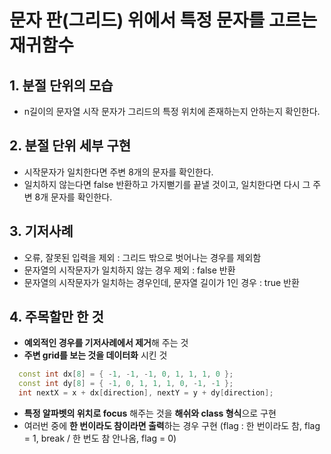 # 문자 판(그리드) 위에서 특정 문자를 고르는 재귀함수

## 1. 분절 단위의 모습
  - n길이의 문자열 시작 문자가 그리드의 특정 위치에 존재하는지 안하는지 확인한다.
  
## 2. 분절 단위 세부 구현
  - 시작문자가 일치한다면 주변 8개의 문자를 확인한다.
  - 일치하지 않는다면 false 반환하고 가지뻗기를 끝낼 것이고, 일치한다면 다시 그 주변 8개 문자를 확인한다.
  
## 3. 기저사례
  - 오류, 잘못된 입력을 제외 : 그리드 밖으로 벗어나는 경우를 제외함
  - 문자열의 시작문자가 일치하지 않는 경우 제외 : false 반환
  - 문자열의 시작문자가 일치하는 경우인데, 문자열 길이가 1인 경우 : true 반환  
  
## 4. 주목할만 한 것
  - **예외적인 경우를 기저사례에서 제거**해 주는 것
  - **주변 grid를 보는 것을 데이터화** 시킨 것
```cpp
  const int dx[8] = { -1, -1, -1, 0, 1, 1, 1, 0 };  
  const int dy[8] = { -1, 0, 1, 1, 1, 0, -1, -1 };
  int nextX = x + dx[direction], nextY = y + dy[direction];
```
  - **특정 알파벳의 위치로 focus** 해주는 것을 **해쉬와 class 형식**으로 구현
  - 여러번 중에 **한 번이라도 참이라면 출력**하는 경우 구현 (flag : 한 번이라도 참, flag = 1, break / 한 번도 참 안나옴, flag = 0)
